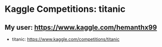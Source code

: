 # Kaggle Competitions: titanic
## My user: https://www.kaggle.com/hemanthx99

- titanic: https://www.kaggle.com/competitions/titanic

